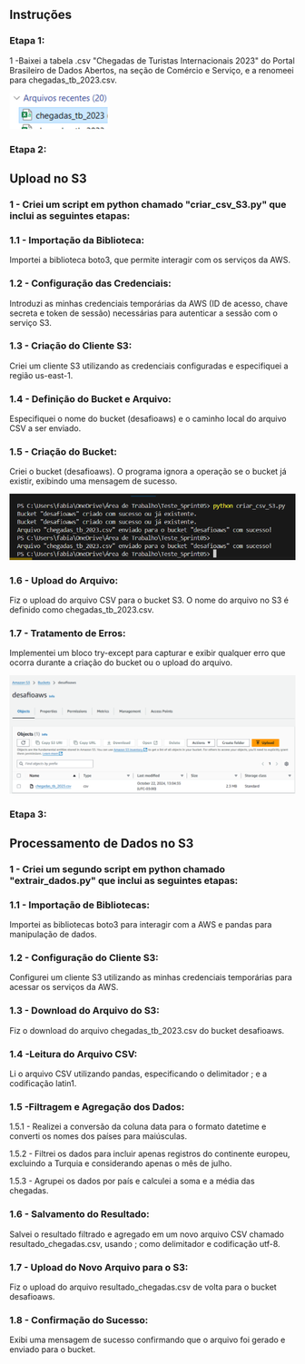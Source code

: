 ## Instruções 

### Etapa 1: 

1 -Baixei a tabela .csv "Chegadas de Turistas Internacionais 2023" do Portal Brasileiro de Dados Abertos, na seção de Comércio e Serviço, e a renomeei para chegadas_tb_2023.csv.

![alt text](../evidencias/Desafio/Chegadas_tb_2023.png)

### Etapa 2: 

## Upload no S3

### 1 - Criei um script em python chamado "criar_csv_S3.py" que inclui as seguintes etapas:

### 1.1 - Importação da Biblioteca:

Importei a biblioteca boto3, que permite interagir com os serviços da AWS.

### 1.2 - Configuração das Credenciais:

 Introduzi as minhas credenciais temporárias da AWS (ID de acesso, chave secreta e token de sessão) necessárias para autenticar a sessão com o serviço S3.

### 1.3 - Criação do Cliente S3:

Criei um cliente S3 utilizando as credenciais configuradas e especifiquei a região us-east-1.

### 1.4 - Definição do Bucket e Arquivo:

Especifiquei o nome do bucket (desafioaws) e o caminho local do arquivo CSV a ser enviado.

### 1.5 - Criação do Bucket:

Criei o bucket (desafioaws). O programa ignora a operação se o bucket já existir, exibindo uma mensagem de sucesso.

![alt text](../evidencias/Desafio/criar_bucket.png)

### 1.6 - Upload do Arquivo:

Fiz o upload do arquivo CSV para o bucket S3. O nome do arquivo no S3 é definido como chegadas_tb_2023.csv.

### 1.7 - Tratamento de Erros:

Implementei um bloco try-except para capturar e exibir qualquer erro que ocorra durante a criação do bucket ou o upload do arquivo.

![alt text](../evidencias/Desafio/upload.png)

### Etapa 3:

## Processamento de Dados no S3

### 1 - Criei um segundo script em python chamado "extrair_dados.py" que inclui as seguintes etapas:

### 1.1 - Importação de Bibliotecas:

Importei as bibliotecas boto3 para interagir com a AWS e pandas para manipulação de dados.

### 1.2 - Configuração do Cliente S3:

Configurei um cliente S3 utilizando as minhas credenciais temporárias para acessar os serviços da AWS.

### 1.3 - Download do Arquivo do S3:

Fiz o download do arquivo chegadas_tb_2023.csv do bucket desafioaws.

### 1.4 -Leitura do Arquivo CSV:

Li o arquivo CSV utilizando pandas, especificando o delimitador ; e a codificação latin1.

### 1.5 -Filtragem e Agregação dos Dados:

1.5.1 - Realizei a conversão da coluna data para o formato datetime e converti os nomes dos países para maiúsculas.


1.5.2 - Filtrei os dados para incluir apenas registros do continente europeu, excluindo a Turquia e considerando apenas o mês de julho.


1.5.3 - Agrupei os dados por país e calculei a soma e a média das chegadas.


### 1.6 - Salvamento do Resultado:

Salvei o resultado filtrado e agregado em um novo arquivo CSV chamado resultado_chegadas.csv, usando ; como delimitador e codificação utf-8.


### 1.7 - Upload do Novo Arquivo para o S3:

Fiz o upload do arquivo resultado_chegadas.csv de volta para o bucket desafioaws.

### 1.8 - Confirmação do Sucesso:

Exibi uma mensagem de sucesso confirmando que o arquivo foi gerado e enviado para o bucket.
